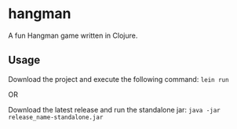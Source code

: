 # hangman

A fun Hangman game written in Clojure.

## Usage

Download the project and execute the following command:
```lein run```

OR

Download the latest release and run the standalone jar:
```java -jar release_name-standalone.jar```